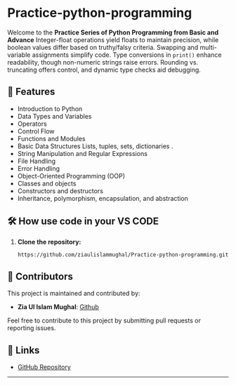 # Practice-python-programming

Welcome to the **Practice Series of Python Programming from Basic and Advance**
Integer-float operations yield floats to maintain precision, while boolean values differ based on truthy/falsy criteria. Swapping and multi-variable assignments simplify code. Type conversions in `print()` enhance readability, though non-numeric strings raise errors. Rounding vs. truncating offers control, and dynamic type checks aid debugging.


## 🚀 Features

- Introduction to Python
- Data Types and Variables
- Operators
- Control Flow
- Functions and Modules
- Basic Data Structures Lists, tuples, sets, dictionaries .
- String Manipulation and Regular Expressions
- File Handling
- Error Handling
- Object-Oriented Programming (OOP)
- Classes and objects
- Constructors and destructors
- Inheritance, polymorphism, encapsulation, and abstraction







## 🛠️ How use code in your VS CODE 

1. **Clone the repository:**

    ```bash
    https://github.com/ziaulislammughal/Practice-python-programming.git

    ```



## 👥 Contributors

This project is maintained and contributed by:

- **Zia Ul Islam Mughal**: [Github](https://github.com/ziaulislammughal)


Feel free to contribute to this project by submitting pull requests or reporting issues.

## 🔗 Links

- [GitHub Repository](https://github.com/ziaulislammughal/Practice-python-programming.git)


---


